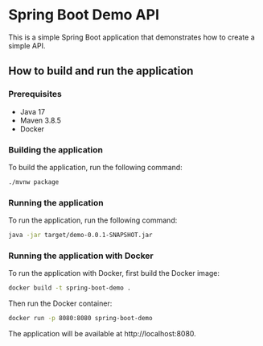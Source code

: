 # Spring Boot Demo API

This is a simple Spring Boot application that demonstrates how to create a simple API.

## How to build and run the application

### Prerequisites

*   Java 17
*   Maven 3.8.5
*   Docker

### Building the application

To build the application, run the following command:

```bash
./mvnw package
```

### Running the application

To run the application, run the following command:

```bash
java -jar target/demo-0.0.1-SNAPSHOT.jar
```

### Running the application with Docker

To run the application with Docker, first build the Docker image:

```bash
docker build -t spring-boot-demo .
```

Then run the Docker container:

```bash
docker run -p 8080:8080 spring-boot-demo
```

The application will be available at http://localhost:8080.
